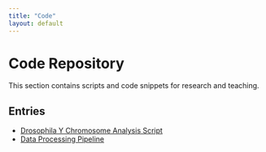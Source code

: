 ```yaml
---
title: "Code"
layout: default
---
```


# Code Repository

This section contains scripts and code snippets for research and teaching.

## Entries

- [Drosophila Y Chromosome Analysis Script](code/y_analysis.py)
- [Data Processing Pipeline](code/data_pipeline.py)
